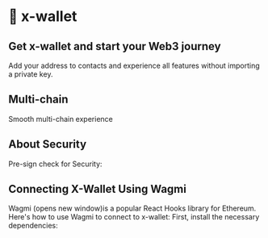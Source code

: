 #  👋 x-wallet

## Get x-wallet and start your Web3 journey

Add your address to contacts and experience all features without importing a private key.

## Multi-chain
Smooth multi-chain experience

## About Security
Pre-sign check for Security:

## Connecting X-Wallet Using Wagmi
Wagmi (opens new window)is a popular React Hooks library for Ethereum. Here's how to use Wagmi to connect to x-wallet:
First, install the necessary dependencies: